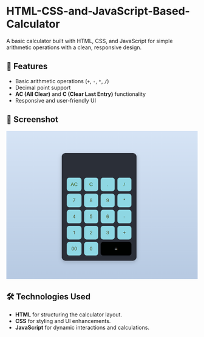 # HTML-CSS-and-JavaScript-Based-Calculator
A basic calculator built with HTML, CSS, and JavaScript for simple arithmetic operations with a clean, responsive design.
## 🚀 Features
- Basic arithmetic operations (`+`, `-`, `*`, `/`)
- Decimal point support
- **AC (All Clear)** and **C (Clear Last Entry)** functionality
- Responsive and user-friendly UI

## 📸 Screenshot
![Calculator Screenshot](images/screenshot.png)

## 🛠️ Technologies Used
- **HTML** for structuring the calculator layout.
- **CSS** for styling and UI enhancements.
- **JavaScript** for dynamic interactions and calculations.
